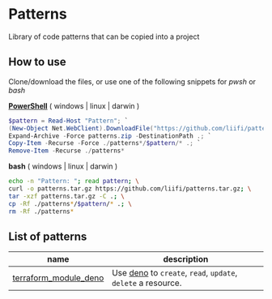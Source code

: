 # Patterns

Library of code patterns that can be copied into a project

## How to use

Clone/download the files, or use one of the following snippets for *pwsh* or *bash*

**[PowerShell](https://github.com/PowerShell/PowerShell#get-powershell)** ( windows | linux | darwin )
 ```powershell
 $pattern = Read-Host "Pattern"; `
 (New-Object Net.WebClient).DownloadFile("https://github.com/liifi/patterns.zip", "$(pwd)/patterns.zip"); `
 Expand-Archive -Force patterns.zip -DestinationPath .; `
 Copy-Item -Recurse -Force ./patterns*/$pattern/* .; `
 Remove-Item -Recurse ./patterns*
 ```
**bash** ( windows | linux | darwin )
 ```bash
 echo -n "Pattern: "; read pattern; \
 curl -o patterns.tar.gz https://github.com/liifi/patterns.tar.gz; \
 tar -xzf patterns.tar.gz -C .; \
 cp -Rf ./patterns*/$pattern/* .; \
 rm -Rf ./patterns*
 ```




## List of patterns

| name | description |
|-|-|
| [terraform_module_deno](./terraform_module_deno) | Use [deno](http://deno.land/) to `create`, `read`, `update`, `delete` a resource.